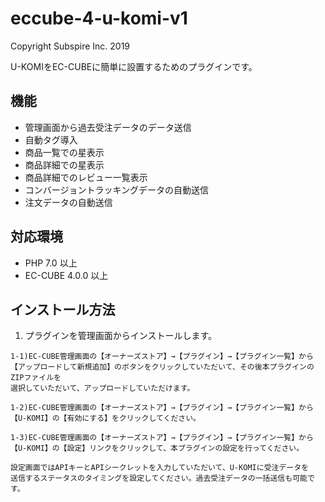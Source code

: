 # eccube-4-u-komi-v1

Copyright Subspire Inc. 2019

U-KOMIをEC-CUBEに簡単に設置するためのプラグインです。


## 機能

- 管理画面から過去受注データのデータ送信
- 自動タグ導入
- 商品一覧での星表示
- 商品詳細での星表示
- 商品詳細でのレビュー一覧表示
- コンバージョントラッキングデータの自動送信
- 注文データの自動送信

## 対応環境

- PHP 7.0 以上
- EC-CUBE 4.0.0 以上

## インストール方法

1) プラグインを管理画面からインストールします。

```
1-1)EC-CUBE管理画面の【オーナーズストア】→【プラグイン】→【プラグイン一覧】から
【アップロードして新規追加】のボタンをクリックしていただいて、その後本プラグインのZIPファイルを
選択していただいて、アップロードしていただけます。

1-2)EC-CUBE管理画面の【オーナーズストア】→【プラグイン】→【プラグイン一覧】から
【U-KOMI】の【有効にする】をクリックしてください。

1-3)EC-CUBE管理画面の【オーナーズストア】→【プラグイン】→【プラグイン一覧】から
【U-KOMI】の【設定】リンクをクリックして、本プラグインの設定を行ってください。

設定画面ではAPIキーとAPIシークレットを入力していただいて、U-KOMIに受注データを
送信するステータスのタイミングを設定してください。過去受注データの一括送信も可能です。
```
